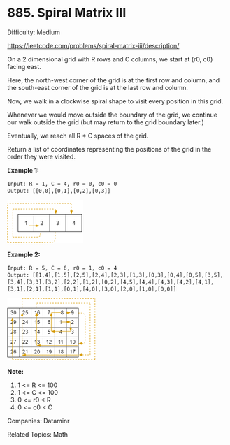 # 885. Spiral Matrix III

Difficulty: Medium

https://leetcode.com/problems/spiral-matrix-iii/description/

On a 2 dimensional grid with R rows and C columns, we start at (r0, c0) facing east.

Here, the north-west corner of the grid is at the first row and column, and the south-east corner of the grid is at the last row and column.

Now, we walk in a clockwise spiral shape to visit every position in this grid. 

Whenever we would move outside the boundary of the grid, we continue our walk outside the grid (but may return to the grid boundary later.) 

Eventually, we reach all R * C spaces of the grid.

Return a list of coordinates representing the positions of the grid in the order they were visited.

 

**Example 1:**
```
Input: R = 1, C = 4, r0 = 0, c0 = 0
Output: [[0,0],[0,1],[0,2],[0,3]]
```
![alt txt](example_1.png)
 

**Example 2:**
```
Input: R = 5, C = 6, r0 = 1, c0 = 4
Output: [[1,4],[1,5],[2,5],[2,4],[2,3],[1,3],[0,3],[0,4],[0,5],[3,5],[3,4],[3,3],[3,2],[2,2],[1,2],[0,2],[4,5],[4,4],[4,3],[4,2],[4,1],[3,1],[2,1],[1,1],[0,1],[4,0],[3,0],[2,0],[1,0],[0,0]]
```
![alt txt](example_2.png)
 

**Note:**

1. 1 <= R <= 100
2. 1 <= C <= 100
3. 0 <= r0 < R
4. 0 <= c0 < C

Companies: Dataminr

Related Topics: Math
